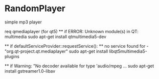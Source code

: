 # RandomPlayer
simple mp3 player

req qmediaplayer (for qt5)
**  if ERROR: Unknown module(s) in QT: multimedia
sudo apt-get install qtmultimedia5-dev

**  if defaultServiceProvider::requestService():
**  no service found for - "org.qt-project.qt.mediaplayer"
sudo apt-get install libqt5multimedia5-plugins

**  if Warning: "No decoder available for type 'audio/mpeg ...
sudo apt-get install gstreamer1.0-libav

